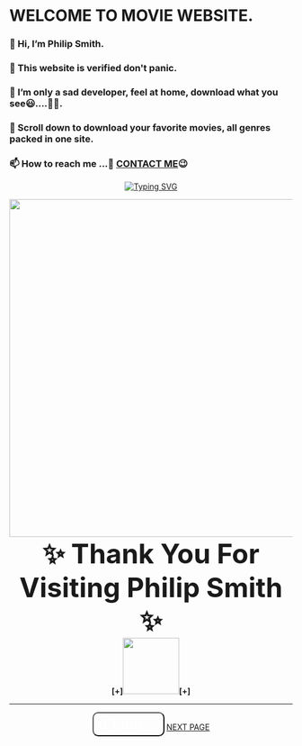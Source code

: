 <head> <script type='text/javascript' src='//pl16988301.trustedcpmrevenue.com/a9/79/e2/a979e26cc3ba8b48b1ccdf46ca8645ca.js'></script> </head>


# WELCOME TO MOVIE WEBSITE.
### 👋 Hi, I’m Philip Smith.
### 👀 This website is verified don't panic.
### 🌱 I’m only a sad developer, feel at home, download what you see😃....🤭🤭.
### 💞️ Scroll down to download your favorite movies, all genres packed in one site.
### 📫 How to reach me ...🤙 <a href="https://Instagram.com/the_real_philip617">CONTACT ME</a>😉 

<p align="center">
    <a href="https://github.com/Philipsmith617">
        <img
            src="https://readme-typing-svg.herokuapp.com?size=33&width=1000&lines=Welcome+To+my+Profile+Thank+You+For+Visiting+...."
            alt="Typing SVG"
>
        </a>

<center>
<img class="image" src="https://www.linkpicture.com/q/Screenshot_20211125-213114_1.jpg" height="600" width="980"><br>
<script>
swal("Thank You Message", "Thank You For Visiting Us, Use Earphones & Click Play Button, Enjoy the Music", "info") 
.then((value) => { swal("Followed?!", "Did You Follow me On Github?", "warning");});
</script>  
<div class="blink">
<div id="back"><font size="20">
<b>
  <span class="one">✨ Thank You For Visiting</span><span class="two"> Philip Smith ✨</span>
  </b>
</font>
</div>
</div>
<center>
  <b><span class="one">[+]<img src="https://www.linkpicture.com/q/e70da31e283d4653a2bf4c5b2b93fb25_1.jpg" width="100" height="100">[+]</span></b>
  </center>
<hr color="black">
   <button onclick="typeWriter()" style="border-radius: 10px; background: none; opacity: 10px;"> <font id="demo" face="aladin" size="6" color="white"> -Qoutes-<br></font> </button>
<script>
   var i = 0;
   var txt = 'NEVER STOP LEARNING, CAUSE LIFE NEVER STOPS TEACHING...';
   var speed = 70;

   function typeWriter() {
   if (i < txt.length) {
   document.getElementById("demo").innerHTML += txt.charAt(i);
   i++;
   setTimeout(typeWriter, speed);
   }
   }
   </script> 
<a href="movies.html" class="btn btn-primary btn-lg">NEXT PAGE</a>
